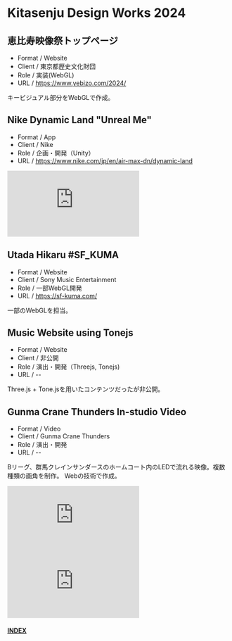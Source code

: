 # Kitasenju Design Works 2024

## 恵比寿映像祭トップページ

* Format / Website
* Client / 東京都歴史文化財団
* Role / 実装(WebGL)
* URL / https://www.yebizo.com/2024/

キービジュアル部分をWebGLで作成。

## Nike Dynamic Land "Unreal Me"

* Format / App
* Client / Nike
* Role / 企画・開発（Unity）
* URL / https://www.nike.com/jp/en/air-max-dn/dynamic-land

<div class="videoB">
<iframe title="vimeo-player" src="https://player.vimeo.com/video/931257238?h=7f350db614" frameborder="0"    allowfullscreen></iframe></div>

## Utada Hikaru #SF_KUMA

* Format / Website
* Client / Sony Music Entertainment
* Role / 一部WebGL開発
* URL / https://sf-kuma.com/

一部のWebGLを担当。

## Music Website using Tonejs

* Format / Website
* Client / 非公開
* Role / 演出・開発（Threejs, Tonejs)
* URL / --

Three.js + Tone.jsを用いたコンテンツだったが非公開。

## Gunma Crane Thunders In-studio Video

* Format / Video
* Client / Gunma Crane Thunders
* Role / 演出・開発
* URL / --

Bリーグ、群馬クレインサンダースのホームコート内のLEDで流れる映像。複数種類の画角を制作。
Webの技術で作成。

<div class="videoB">
<iframe title="vimeo-player" src="https://player.vimeo.com/video/1025713822?h=3e3f0e4a6a" frameborder="0"    allowfullscreen></iframe>
</div>
<div class="videoB">
<iframe title="vimeo-player" src="https://player.vimeo.com/video/1025707827?h=843d6d80aa" frameborder="0"    allowfullscreen></iframe></div>


#### [INDEX](https://kitasenjudesign.github.io/work/)

